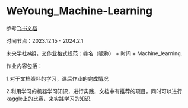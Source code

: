 # WeYoung_Machine-Learning
参考[飞书文档](https://we-young.feishu.cn/wiki/XTgXwONG8iVhYMkU8gFcKT7ZnWe)

时间节点：2023.12.15 - 2024.2.1

未央学社ai组，交作业格式规范：姓名（昵称） + 时间 + Machine_learning.

作业内容包括：

1.对于文档资料的学习，课后作业的完成情况

2.利用学习的机器学习知识，进行实践，文档中有推荐的项目，同时可以进行kaggle上的比赛，来实践学习的知识.
